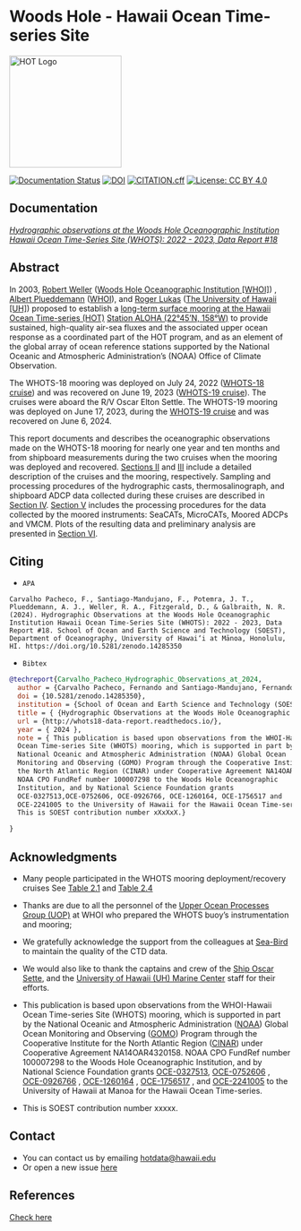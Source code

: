 #  Woods Hole - Hawaii Ocean Time-series Site
[<img src="https://github.com/hot-dogs/whots18-data-report/raw/main/docs/source/_static/_images/new_logo_HOT.png" alt="HOT Logo" height="200"/>](https://hahana.soest.hawaii.edu/hot/)


[![Documentation Status](https://readthedocs.org/projects/whots18-data-report/badge/?version=latest)](https://whots-annual-report.readthedocs.io/projects/whots18-data-report/en/latest/?badge=latest)
[![DOI](https://zenodo.org/badge/doi/10.5281/zenodo.14285350.svg)](https://doi.org/10.5281/zenodo.14285350)
[![CITATION.cff](https://github.com/hot-dogs/whots18-data-report/actions/workflows/cff-validator.yml/badge.svg?branch=main)](https://github.com/hot-dogs/whots18-data-report/actions/workflows/cff-validator.yml)
[![License: CC BY 4.0](https://img.shields.io/badge/License-CC_BY_4.0-lightgrey.svg)](http://creativecommons.org/licenses/by/4.0/)


## Documentation 

[*Hydrographic observations at the Woods Hole Oceanographic Institution Hawaii
Ocean Time-Series Site (WHOTS): 2022 - 2023, Data Report #18*](http://whots18-data-report.readthedocs.io/)

## Abstract

In 2003, [Robert Weller](https://www.whoi.edu/profile/rweller/) ([Woods Hole
Oceanographic Institution [WHOI]](https://www.whoi.edu)) , [Albert
Plueddemann](https://www.whoi.edu/profile/aplueddemann/)
([WHOI](https://www.whoi.edu)), and [Roger
Lukas](http://www.soest.hawaii.edu/oceanography/faculty/rlukas/) ([The
University of Hawaii [UH]](https://manoa.hawaii.edu)) proposed to establish a
[long-term surface mooring at the Hawaii Ocean Time-series
(HOT)](http://www.soest.hawaii.edu/whots/) [Station ALOHA (22°45’N,
158°W)](https://hahana.soest.hawaii.edu/stationaloha/) to provide sustained,
high-quality air-sea fluxes and the associated upper ocean response as a
coordinated part of the HOT program, and as an element of the global array of
ocean reference stations supported by the National Oceanic and Atmospheric
Administration’s (NOAA) Office of Climate Observation. 

The WHOTS-18 mooring was deployed on July 24, 2022 ([WHOTS-18
cruise](http://www.soest.hawaii.edu/whots/wh18_dep.html)) and was recovered on
June 19,  2023 ([WHOTS-19
cruise](http://www.soest.hawaii.edu/whots/wh19_dep.html)). The cruises were
aboard the R/V Oscar Elton Settle. The WHOTS-19 mooring was deployed on June
17, 2023, during the [WHOTS-19
cruise](http://www.soest.hawaii.edu/whots/wh19_dep.html) and was recovered on
June 6, 2024. 

This report documents and describes the oceanographic observations made on the 
WHOTS-18 mooring for nearly one year and ten months and from shipboard measurements
during the two cruises when the mooring was deployed and recovered. 
[Sections II](https://whots-annual-report.readthedocs.io/projects/whots18-data-report/en/latest/2_section.html) 
and [III](https://whots-annual-report.readthedocs.io/projects/whots18-data-report/en/latest/3_section.html) 
include a detailed description of the cruises and the mooring, respectively. 
Sampling and processing procedures of the hydrographic casts, thermosalinograph, 
and shipboard ADCP data collected during these cruises are described in
[Section IV](https://whots-annual-report.readthedocs.io/projects/whots18-data-report/en/latest/4_section.html). 
[Section V](https://whots-annual-report.readthedocs.io/projects/whots18-data-report/en/latest/5_section.html) 
includes the processing procedures for the data collected by the moored 
instruments: SeaCATs, MicroCATs, Moored ADCPs and VMCM. Plots of the resulting 
data and preliminary analysis are presented in [Section VI](https://whots-annual-report.readthedocs.io/projects/whots18-data-report/en/latest/6_section.html).


## Citing

- `APA`
```
Carvalho Pacheco, F., Santiago-Mandujano, F., Potemra, J. T., Plueddemann, A. J., Weller, R. A., Fitzgerald, D., & Galbraith, N. R. (2024). Hydrographic Observations at the Woods Hole Oceanographic Institution Hawaii Ocean Time-Series Site (WHOTS): 2022 - 2023, Data Report #18. School of Ocean and Earth Science and Technology (SOEST), Department of Oceanography, University of Hawai‘i at Mānoa, Honolulu, HI. https://doi.org/10.5281/zenodo.14285350
```

- `Bibtex`

```bibtex
@techreport{Carvalho_Pacheco_Hydrographic_Observations_at_2024,
  author = {Carvalho Pacheco, Fernando and Santiago-Mandujano, Fernando and Potemra, James T. and Plueddemann, Albert J. and Weller, Robert A. and Fitzgerald, Daniel and Galbraith, Nancy R.},
  doi = {10.5281/zenodo.14285350},
  institution = {School of Ocean and Earth Science and Technology (SOEST), Department of Oceanography, University of Hawai‘i at Mānoa, Honolulu, HI},
  title = { {Hydrographic Observations at the Woods Hole Oceanographic Institution Hawaii Ocean Time-Series Site (WHOTS): 2022 - 2023, Data Report #18} },
  url = {http://whots18-data-report.readthedocs.io/},
  year = { 2024 },
  note = { This publication is based upon observations from the WHOI-Hawaii
  Ocean Time-series Site (WHOTS) mooring, which is supported in part by the
  National Oceanic and Atmospheric Administration (NOAA) Global Ocean
  Monitoring and Observing (GOMO) Program through the Cooperative Institute for
  the North Atlantic Region (CINAR) under Cooperative Agreement NA14OAR4320158.
  NOAA CPO FundRef number 100007298 to the Woods Hole Oceanographic
  Institution, and by National Science Foundation grants
  OCE-0327513,OCE-0752606, OCE-0926766, OCE-1260164, OCE-1756517 and
  OCE-2241005 to the University of Hawaii for the Hawaii Ocean Time-series.
  This is SOEST contribution number xXxXxX.}

}
```

## Acknowledgments

- Many people participated in the WHOTS mooring deployment/recovery cruises
  See [Table 2.1](https://whots-annual-report.readthedocs.io/projects/whots18-data-report/en/latest/2_section.html#table-1)
  and [Table 2.4](https://whots-annual-report.readthedocs.io/projects/whots18-data-report/en/latest/2_section.html#table-4)

- Thanks are due to all the personnel of the
  [Upper Ocean Processes Group (UOP)](http://uop.whoi.edu) at WHOI who prepared
  the WHOTS buoy’s instrumentation and mooring;

- We gratefully acknowledge the support from the colleagues at
  [Sea-Bird](https://www.seabird.com) to maintain the quality of the CTD data.

- We would also like to thank the captains and crew of the
  [Ship Oscar Sette](https://www.omao.noaa.gov/learn/marine-operations/ships/oscar-elton-sette/about),
  and the [University of Hawaii (UH) Marine Center](https://www.soest.hawaii.edu/UMC/cms/)
  staff for their efforts.

- This publication is based upon observations from the WHOI-Hawaii Ocean
  Time-series Site (WHOTS) mooring, which is supported in part by the National
  Oceanic and Atmospheric Administration ([NOAA](https://www.noaa.gov/)) Global
  Ocean Monitoring and Observing ([GOMO](https://globalocean.noaa.gov/)) Program
  through the Cooperative Institute for the North Atlantic
  Region ([CINAR](https://website.whoi.edu/cinar/)) under Cooperative Agreement
  NA14OAR4320158. NOAA CPO FundRef number 100007298 to the Woods Hole
  Oceanographic Institution, and by National Science Foundation grants
  [OCE-0327513](https://www.nsf.gov/awardsearch/showAward?AWD_ID=0327513),
  [OCE-0752606](https://www.nsf.gov/awardsearch/showAward?AWD_ID=0752606&HistoricalAwards=false)
  ,
  [OCE-0926766](https://www.nsf.gov/awardsearch/showAward?AWD_ID=0926766&HistoricalAwards=false)
  ,
  [OCE-1260164](https://www.nsf.gov/awardsearch/showAward?AWD_ID=1260164&HistoricalAwards=false)
  ,
  [OCE-1756517](https://www.nsf.gov/awardsearch/showAward?AWD_ID=1756517&HistoricalAwards=false)
  ,
  and 
  [OCE-2241005](https://www.nsf.gov/awardsearch/showAward?AWD_ID=2241005) to the University of Hawaii at Manoa for the Hawaii Ocean Time-series.

- This is SOEST contribution number xxxxx.

## Contact 
- You can contact us by emailing <hotdata@hawaii.edu>
- Or open a new issue [here](https://github.com/hot-dogs/whots18-data-report/issues)

## References
[Check here](https://whots-annual-report.readthedocs.io/projects/whots18-data-report/en/latest/references.html)
